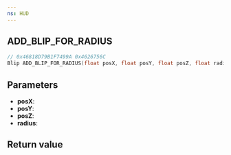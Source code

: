 ```yaml
---
ns: HUD
---
```

## ADD_BLIP_FOR_RADIUS

```c
// 0x46818D79B1F7499A 0x4626756C
Blip ADD_BLIP_FOR_RADIUS(float posX, float posY, float posZ, float radius);
```


## Parameters
* **posX**: 
* **posY**: 
* **posZ**: 
* **radius**: 

## Return value
